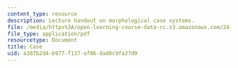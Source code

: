 ```yaml
---
content_type: resource
description: Lecture handout on morphological case systems.
file: /media/https%3A/open-learning-course-data-rc.s3.amazonaws.com/24-902-language-and-its-structure-ii-syntax-fall-2003/a387b2d4b977f137af86dad8c9fa27d9_morpho_handout.pdf
file_type: application/pdf
resourcetype: Document
title: Case
uid: a387b2d4-b977-f137-af86-dad8c9fa27d9
---
```


